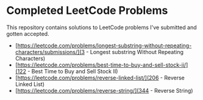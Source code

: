 # Completed LeetCode Problems

This repository contains solutions to LeetCode problems I've submitted and
gotten accepted.

- [https://leetcode.com/problems/longest-substring-without-repeating-characters/submissions/](3 - Longest substring Without Repeating Characters)
- [https://leetcode.com/problems/best-time-to-buy-and-sell-stock-ii/](122 - Best Time
  to Buy and Sell Stock II)
- [https://leetcode.com/problems/reverse-linked-list/](206 - Reverse Linked List)
- [https://leetcode.com/problems/reverse-string/](344 - Reverse String)

